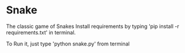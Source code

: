 # Snake
The classic game of Snakes
Install requirements by typing 'pip install -r requirements.txt' in terminal.

To Run it, just type 'python snake.py' from terminal

